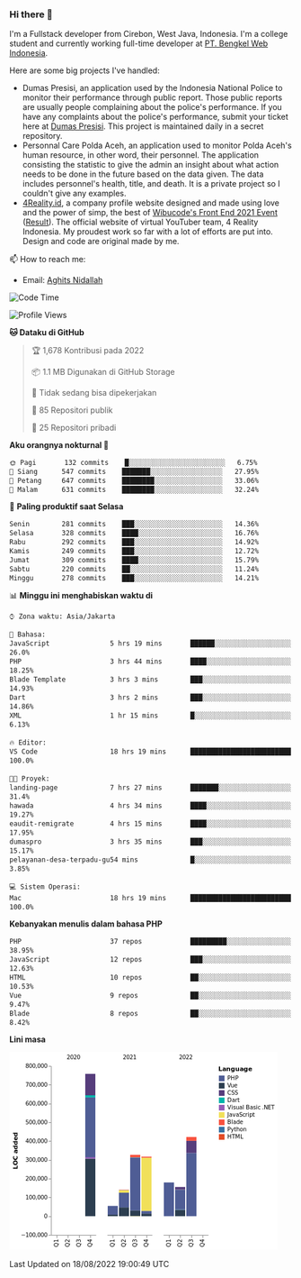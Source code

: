 ### Hi there 👋
I'm a Fullstack developer from Cirebon, West Java, Indonesia. I'm a college student and currently working full-time developer at [PT. Bengkel Web Indonesia](https://github.com/PT-Bengkel-Web-Indonesia).

Here are some big projects I've handled:
- Dumas Presisi, an application used by the Indonesia National Police to monitor their performance through public report. Those public reports are usually people complaining about the police's performance. If you have any complaints about the police's performance, submit your ticket here at [Dumas Presisi](https://dumaspresisi.polri.go.id/dumaspro). This project is maintained daily in a secret repository.
- Personnal Care Polda Aceh, an application used to monitor Polda Aceh's human resource, in other word, their personnel. The application consisting the statistic to give the admin an insight about what action needs to be done in the future based on the data given. The data includes personnel's health, title, and death. It is a private project so I couldn't give any examples.
- [4Reality.id](https://4reality.id), a company profile website designed and made using love and the power of simp, the best of [Wibucode's Front End 2021 Event](https://github.com/wibucode02/submision-event-frontend-2021) ([Result](https://github.com/wibucode02/top-5-pemenang-event-front-end-wibucode-2021)). The official website of virtual YouTuber team, 4 Reality Indonesia. My proudest work so far with a lot of efforts are put into. Design and code are original made by me.

📫 How to reach me:
- Email: [Aghits Nidallah](mailto:yourlovelydev@gmail.com)

<!--START_SECTION:waka-->
![Code Time](http://img.shields.io/badge/Code%20Time-1%2C249%20hrs%2029%20mins-blue)

![Profile Views](http://img.shields.io/badge/Profil%20dilihat-0-blue)

**🐱 Dataku di GitHub** 

> 🏆 1,678 Kontribusi pada 2022
 > 
> 📦 1.1 MB Digunakan di GitHub Storage 
 > 
> 🚫 Tidak sedang bisa dipekerjakan
 > 
> 📜 85 Repositori publik 
 > 
> 🔑 25 Repositori pribadi  
 > 
**Aku orangnya nokturnal 🦉** 

```text
🌞 Pagi       132 commits    █░░░░░░░░░░░░░░░░░░░░░░░░   6.75% 
🌆 Siang      547 commits    ███████░░░░░░░░░░░░░░░░░░   27.95% 
🌃 Petang     647 commits    ████████░░░░░░░░░░░░░░░░░   33.06% 
🌙 Malam      631 commits    ████████░░░░░░░░░░░░░░░░░   32.24%

```
📅 **Paling produktif saat Selasa** 

```text
Senin        281 commits    ███░░░░░░░░░░░░░░░░░░░░░░   14.36% 
Selasa       328 commits    ████░░░░░░░░░░░░░░░░░░░░░   16.76% 
Rabu         292 commits    ███░░░░░░░░░░░░░░░░░░░░░░   14.92% 
Kamis        249 commits    ███░░░░░░░░░░░░░░░░░░░░░░   12.72% 
Jumat        309 commits    ████░░░░░░░░░░░░░░░░░░░░░   15.79% 
Sabtu        220 commits    ██░░░░░░░░░░░░░░░░░░░░░░░   11.24% 
Minggu       278 commits    ███░░░░░░░░░░░░░░░░░░░░░░   14.21%

```


📊 **Minggu ini menghabiskan waktu di** 

```text
⌚︎ Zona waktu: Asia/Jakarta

💬 Bahasa: 
JavaScript               5 hrs 19 mins       ██████░░░░░░░░░░░░░░░░░░░   26.0% 
PHP                      3 hrs 44 mins       ████░░░░░░░░░░░░░░░░░░░░░   18.25% 
Blade Template           3 hrs 3 mins        ███░░░░░░░░░░░░░░░░░░░░░░   14.93% 
Dart                     3 hrs 2 mins        ███░░░░░░░░░░░░░░░░░░░░░░   14.86% 
XML                      1 hr 15 mins        █░░░░░░░░░░░░░░░░░░░░░░░░   6.13%

🔥 Editor: 
VS Code                  18 hrs 19 mins      █████████████████████████   100.0%

🐱‍💻 Proyek: 
landing-page             7 hrs 27 mins       ███████░░░░░░░░░░░░░░░░░░   31.4% 
hawada                   4 hrs 34 mins       ████░░░░░░░░░░░░░░░░░░░░░   19.27% 
eaudit-remigrate         4 hrs 15 mins       ████░░░░░░░░░░░░░░░░░░░░░   17.95% 
dumaspro                 3 hrs 35 mins       ███░░░░░░░░░░░░░░░░░░░░░░   15.17% 
pelayanan-desa-terpadu-gu54 mins             █░░░░░░░░░░░░░░░░░░░░░░░░   3.85%

💻 Sistem Operasi: 
Mac                      18 hrs 19 mins      █████████████████████████   100.0%

```

**Kebanyakan menulis dalam bahasa PHP** 

```text
PHP                      37 repos            █████████░░░░░░░░░░░░░░░░   38.95% 
JavaScript               12 repos            ███░░░░░░░░░░░░░░░░░░░░░░   12.63% 
HTML                     10 repos            ██░░░░░░░░░░░░░░░░░░░░░░░   10.53% 
Vue                      9 repos             ██░░░░░░░░░░░░░░░░░░░░░░░   9.47% 
Blade                    8 repos             ██░░░░░░░░░░░░░░░░░░░░░░░   8.42%

```


**Lini masa**

![Chart not found](https://raw.githubusercontent.com/NikarashiHatsu/NikarashiHatsu/master/charts/bar_graph.png) 


 Last Updated on 18/08/2022 19:00:49 UTC
<!--END_SECTION:waka-->
